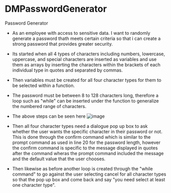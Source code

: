 # DMPasswordGenerator
Password Generator

* As an employee with access to sensitive data. I want to randomly generate a password thath meets certain criteria so that i can create a strong password that provides greater security.

* Its started when all 4 types of characters including numbers, lowercase, uppercase, and special characters are inserted as variables and use them as arrays by inserting the characters within the brackets of each individual type in quotes and separated by commas.

* Then variables must be created for all four character types for them to be selected within a function.

* The password must be between 8 to 128 characters long, therefore a loop such as "while" can be inserted under the function to generalize the numbered range of characters.

* The above steps can be seen here ![image](https://user-images.githubusercontent.com/122760940/218352106-d10ed0d2-d2e5-497d-ac76-e588c0f6728f.png)

* Then all four character types need a dialogue pop up box to ask whether the user wants the specific character in their password or not. This is done through the confirm command which is similar to the prompt command as used in line 20 for the password length, however the confirm command is specific to the message displayed in quotes after the command wheras the prompt command included the message and the default value that the user chooses.

* Then likewise as before another loop is created through the "while command" to go against the user selecting cancel for all character types so that the pop up box and come back and say "you need select at least one character type".

